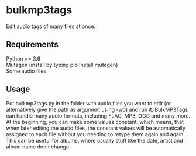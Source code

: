 # bulkmp3tags
Edit audio tags of many files at once.

## Requirements
Python >= 3.6  
Mutagen (install by typing pip install mutagen)  
Some audio files  

## Usage
Put bulkmp3tags.py in the folder with audio files you want to edit (or alternatively give the path as argument using -wd) and run it. BulkMP3Tags can handle many audio formats, including FLAC, MP3, OGG and many more.  
At the beginning, you can make some values constant, which means, that when later editing the audio files, the constant values will be automatically assigned to each file without you needing to retype them again and again. This can be useful for albums, where usually stuff like the date, artist and album name don't change.
